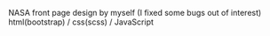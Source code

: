 NASA front page design by myself (I fixed some bugs out of interest)
html(bootstrap) / css(scss) / JavaScript
